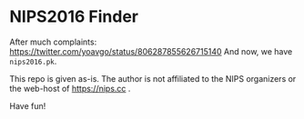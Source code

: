 # NIPS2016 Finder 

After much complaints: https://twitter.com/yoavgo/status/806287855626715140
And now, we have `nips2016.pk`.

This repo is given as-is. The author is not affiliated to the NIPS organizers or the web-host of https://nips.cc .

Have fun!



